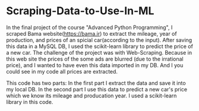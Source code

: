 # Scraping-Data-to-Use-In-ML

In the final project of the course "Advanced Python Programming", I scraped Bama website(https://bama.ir) to extract the mileage, year of production, and prices of an spicial car(according to the input). After saving this data in a MySQL DB, I used the scikit-learn library to predict the price of a new car.
The challenge of the project was with Web-Scraping. Because in this web site the prices of the some ads are blurred (due to the irrational price), and I wanted to have even this data imported in my DB. And I you could see in my code all prices are extracted.

This code has two parts:
In the first part I extract the data and save it into my local DB.
In the second part I use this data to predict a new car's price which we know its mileage and producation year. I used a scikit-learn library in this code.

